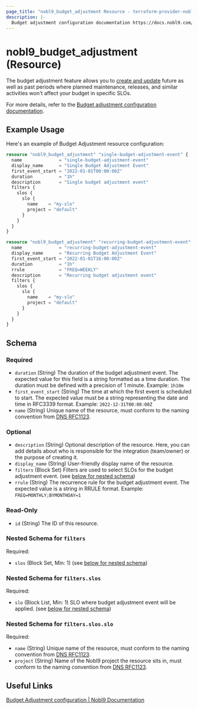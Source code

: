 ```yaml
---
page_title: "nobl9_budget_adjustment Resource - terraform-provider-nobl9"
description: |-
  Budget adjustment configuration documentation https://docs.nobl9.com/features/budget-adjustment
---
```


# nobl9_budget_adjustment (Resource)

The budget adjustment feature allows you to [create and update](https://docs.nobl9.com/features/budget-adjustments/#actions-applicable-to-budget-adjustments) future as well as past periods where planned maintenance, releases, and similar activities won't affect your budget in specific SLOs.

For more details, refer to the [Budget adjustment configuration documentation](https://docs.nobl9.com/features/budget-adjustment).

## Example Usage

Here's an example of Budget Adjustment resource configuration:

```terraform
resource "nobl9_budget_adjustment" "single-budget-adjustment-event" {
  name              = "single-budget-adjustment-event"
  display_name      = "Single Budget Adjustment Event"
  first_event_start = "2022-01-01T00:00:00Z"
  duration          = "1h"
  description       = "Single budget adjustment event"
  filters {
    slos {
      slo {
        name    = "my-slo"
        project = "default"
      }
    }
  }
}

resource "nobl9_budget_adjustment" "recurring-budget-adjustment-event" {
  name              = "recurring-budget-adjustment-event"
  display_name      = "Recurring Budget Adjustment Event"
  first_event_start = "2022-01-01T16:00:00Z"
  duration          = "1h"
  rrule             = "FREQ=WEEKLY"
  description       = "Recurring budget adjustment event"
  filters {
    slos {
      slo {
        name    = "my-slo"
        project = "default"
      }
    }
  }
}
```

<!-- schema generated by tfplugindocs -->
## Schema

### Required

- `duration` (String) The duration of the budget adjustment event. The expected value for this field is a string formatted as a time duration. The duration must be defined with a precision of 1 minute. Example: `1h10m`
- `first_event_start` (String) The time at which the first event is scheduled to start. The expected value must be a string representing the date and time in RFC3339 format. Example: `2022-12-31T00:00:00Z`
- `name` (String) Unique name of the resource, must conform to the naming convention from [DNS RFC1123](https://kubernetes.io/docs/concepts/overview/working-with-objects/names/#names).

### Optional

- `description` (String) Optional description of the resource. Here, you can add details about who is responsible for the integration (team/owner) or the purpose of creating it.
- `display_name` (String) User-friendly display name of the resource.
- `filters` (Block Set) Filters are used to select SLOs for the budget adjustment event. (see [below for nested schema](#nestedblock--filters))
- `rrule` (String) The recurrence rule for the budget adjustment event. The expected value is a string in RRULE format. Example: `FREQ=MONTHLY;BYMONTHDAY=1`

### Read-Only

- `id` (String) The ID of this resource.

<a id="nestedblock--filters"></a>
### Nested Schema for `filters`

Required:

- `slos` (Block Set, Min: 1) (see [below for nested schema](#nestedblock--filters--slos))

<a id="nestedblock--filters--slos"></a>
### Nested Schema for `filters.slos`

Required:

- `slo` (Block List, Min: 1) SLO where budget adjustment event will be applied. (see [below for nested schema](#nestedblock--filters--slos--slo))

<a id="nestedblock--filters--slos--slo"></a>
### Nested Schema for `filters.slos.slo`

Required:

- `name` (String) Unique name of the resource, must conform to the naming convention from [DNS RFC1123](https://kubernetes.io/docs/concepts/overview/working-with-objects/names/#names).
- `project` (String) Name of the Nobl9 project the resource sits in, must conform to the naming convention from [DNS RFC1123](https://kubernetes.io/docs/concepts/overview/working-with-objects/names/#names).

## Useful Links

[Budget Adjustment configuration | Nobl9 Documentation](https://docs.nobl9.com/yaml-guide#budget-adjustment)
